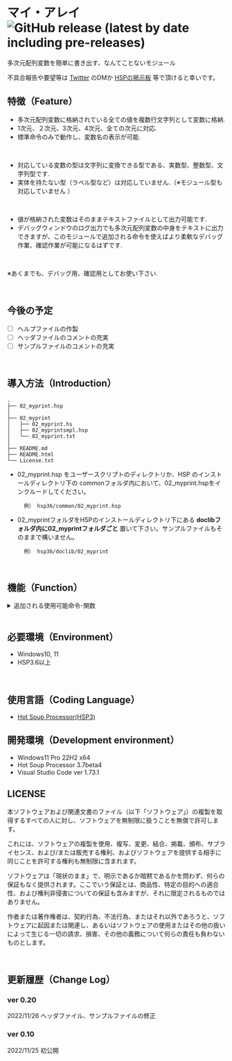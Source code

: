 # マイ・アレイ ![GitHub release (latest by date including pre-releases)](https://img.shields.io/github/v/release/YUZRANIUM/02_myprint?include_prereleases&style=flat-square)

多次元配列変数を簡単に書き出す、なんてことないモジュール

不具合報告や要望等は [Twitter](https://twitter.com/YUZRANIUM) のDMか [HSPの掲示板](http://hsp.tv/play/pforum.php) 等で頂けると幸いです。

## 特徴（Feature）

* 多次元配列変数に格納されている全ての値を複数行文字列として変数に格納.
* 1次元、２次元、3次元、4次元、全ての次元に対応.
* 標準命令のみで動作し、変数名の表示が可能.

<br>

* 対応している変数の型は文字列に変換できる型である、実数型、整数型、文字列型です.
* 実体を持たない型（ラベル型など）は対応していません.（※モジュール型も対応していません ）

<br>

* 値が格納された変数はそのままテキストファイルとして出力可能です.
* デバッグウィンドウのログ出力でも多次元配列変数の中身をテキストに出力できますが、このモジュールで追加される命令を使えばより柔軟なデバッグ作業、確認作業が可能になるはずです.

<br>

※あくまでも、デバッグ用、確認用としてお使い下さい.

<br>

## 今後の予定
* [ ] ヘルプファイルの作製
* [ ] ヘッダファイルのコメントの充実
* [ ] サンプルファイルのコメントの充実

<br>

## 導入方法（Introduction）

~~~
.
├── 02_myprint.hsp
│
├── 02_myprint
│   ├── 02_myprint.hs
│   ├── 02_myprintsmpl.hsp
│   └── 02_myprint.txt
│
├── README.md
├── README.html
└── License.txt
~~~

* 02_myprint.hsp をユーザースクリプトのディレクトリか、HSP のインストールディレクトリ下の commonフォルダ内において、02_myprint.hspをインクルードしてください。

        例） hsp36/common/02_myprint.hsp

* 02_myprintフォルダをHSPのインストールディレクトリ下にある **doclibフォルダ内に02_myprintフォルダごと** 置いて下さい。サンプルファイルもそのままで構いません。

        例） hsp36/doclib/02_myprint

<br>

## 機能（Function）

<details>

<summary>追加される使用可能命令･関数</summary>

~~~ c
// 条件分岐マクロ    length系で条件分岐し内部命令を呼び出すものです
//
// p1 : 中身を受け取る文字列型変数
// p2 : 多次元配列変数
priaray p1, p2
~~~

</details>

<br>

## 必要環境（Environment）

* Windows10, 11
* HSP3.6以上

<br>

## 使用言語（Coding Language）

* [Hot Soup Processor(HSP3)](https://hsp.tv/)


## 開発環境（Development environment）

* Windows11 Pro 22H2 x64
* Hot Soup Processor 3.7beta4
* Visual Studio Code ver 1.73.1


## LICENSE

本ソフトウェアおよび関連文書のファイル（以下「ソフトウェア」）の複製を取得するすべての人に対し、ソフトウェアを無制限に扱うことを無償で許可します。

これには、ソフトウェアの複製を使用、複写、変更、結合、掲載、頒布、サブライセンス、および/または販売する権利、およびソフトウェアを提供する相手に同じことを許可する権利も無制限に含まれます。


ソフトウェアは「現状のまま」で、明示であるか暗黙であるかを問わず、何らの保証もなく提供されます。ここでいう保証とは、商品性、特定の目的への適合性、および権利非侵害についての保証も含みますが、それに限定されるものではありません。

作者または著作権者は、契約行為、不法行為、またはそれ以外であろうと、ソフトウェアに起因または関連し、あるいはソフトウェアの使用またはその他の扱いによって生じる一切の請求、損害、その他の義務について何らの責任も負わないものとします。

<br>

## 更新履歴（Change Log）

### ver 0.20
2022/11/26
ヘッダファイル、サンプルファイルの修正

### ver 0.10
2022/11/25
初公開